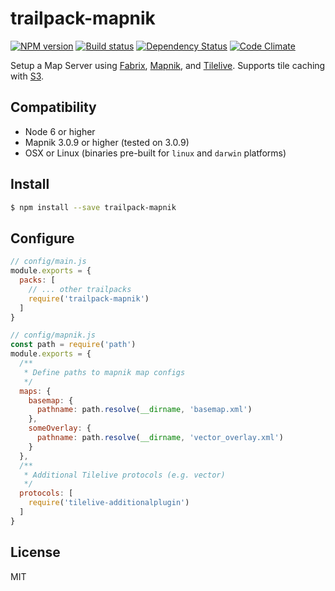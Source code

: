 # trailpack-mapnik

[![NPM version][npm-image]][npm-url]
[![Build status][ci-image]][ci-url]
[![Dependency Status][daviddm-image]][daviddm-url]
[![Code Climate][codeclimate-image]][codeclimate-url]

Setup a Map Server using [Fabrix](http://fabrixjs.io), [Mapnik](http://mapnik.org/),
and [Tilelive](https://github.com/mapbox/tilelive). Supports tile caching with [S3](https://aws.amazon.com/s3/).

## Compatibility
- Node 6 or higher
- Mapnik 3.0.9 or higher (tested on 3.0.9)
- OSX or Linux (binaries pre-built for `linux` and `darwin` platforms)

## Install

```sh
$ npm install --save trailpack-mapnik
```

## Configure

```js
// config/main.js
module.exports = {
  packs: [
    // ... other trailpacks
    require('trailpack-mapnik')
  ]
}
```

```js
// config/mapnik.js
const path = require('path')
module.exports = {
  /**
   * Define paths to mapnik map configs
   */
  maps: {
    basemap: {
      pathname: path.resolve(__dirname, 'basemap.xml')
    },
    someOverlay: {
      pathname: path.resolve(__dirname, 'vector_overlay.xml')
    }
  },
  /**
   * Additional Tilelive protocols (e.g. vector)
   */
  protocols: [
    require('tilelive-additionalplugin')
  ]
}
```

## License
MIT

[npm-image]: https://img.shields.io/npm/v/trailpack-mapnik.svg?style=flat-square
[npm-url]: https://npmjs.org/package/trailpack-mapnik
[ci-image]: https://img.shields.io/travis/langateam/trailpack-mapnik/master.svg?style=flat-square
[ci-url]: https://travis-ci.org/langateam/trailpack-mapnik
[daviddm-image]: http://img.shields.io/david/langateam/trailpack-mapnik.svg?style=flat-square
[daviddm-url]: https://david-dm.org/langateam/trailpack-mapnik
[codeclimate-image]: https://img.shields.io/codeclimate/github/langateam/trailpack-mapnik.svg?style=flat-square
[codeclimate-url]: https://codeclimate.com/github/langateam/trailpack-mapnik
